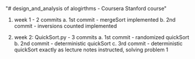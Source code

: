 "# design_and_analysis of alogirthms - Coursera Stanford course"

1. week 1 - 2 commits
   a. 1st commit - mergeSort implemented
   b. 2nd commit - inversions counted implemented
   
2. week 2: QuickSort.py - 3 commits
   a. 1st commit - randomized quickSort
   b. 2nd commit - deterministic quickSort
   c. 3rd commit - deterministic quickSort exactly as lecture notes instructed, solving problem 1

